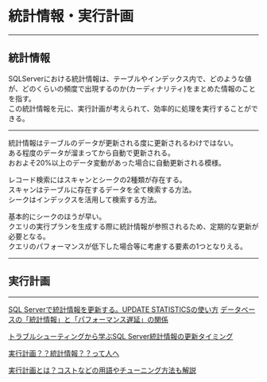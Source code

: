 # 統計情報・実行計画

---

## 統計情報

SQLServerにおける統計情報は、テーブルやインデックス内で、どのような値が、どのくらいの頻度で出現するのか(カーディナリティ)をまとめた情報のことを指す。  
この統計情報を元に、実行計画が考えられて、効率的に処理を実行することができる。  

---

統計情報はテーブルのデータが更新される度に更新されるわけではない。  
ある程度のデータが溜まってから自動で更新される。  
おおよそ20%以上のデータ変動があった場合に自動更新される模様。  

レコード検索にはスキャンとシークの2種類が存在する。  
スキャンはテーブルに存在するデータを全て検索する方法。  
シークはインデックスを活用して検索する方法。  

基本的にシークのほうが早い。  
クエリの実行プランを生成する際に統計情報が参照されるため、定期的な更新が必要となる。  
クエリのパフォーマンスが低下した場合等に考慮する要素の1つとなりえる。  

---

## 実行計画

---

[SQL Serverで統計情報を更新する。UPDATE STATISTICSの使い方](https://www.fenet.jp/dotnet/column/database/sql/5389/)
[データベースの「統計情報」と「パフォーマンス遅延」の関係](https://atmarkit.itmedia.co.jp/ait/articles/1703/13/news001.html#:~:text=SQL%20Server%E3%81%AB%E3%81%8A%E3%81%91%E3%82%8B%E7%B5%B1%E8%A8%88%E6%83%85%E5%A0%B1,%E3%81%A6%E6%8E%A8%E5%AE%9A%E3%81%97%E3%81%A6%E3%81%84%E3%81%BE%E3%81%99%E3%80%82)  

[トラブルシューティングから学ぶSQL Server統計情報の更新タイミング](https://techblog.zozo.com/entry/sqlserver-troubleshooting-statistics)  

[実行計画？？統計情報？？って人へ](https://qiita.com/NagaokaKenichi/items/5b6eb9887f88046a594d)  

[実行計画とは？コストなどの用語やチューニング方法も解説](https://products.sint.co.jp/siob/blog/executeplan)  
